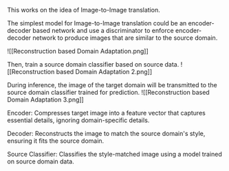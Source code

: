 This works on the idea of Image-to-Image translation.

The simplest model for Image-to-Image translation could be an encoder- decoder based network and use a discriminator to enforce encoder-decoder network to produce images that are similar to the source domain.

![[Reconstruction based Domain Adaptation.png]]

Then, train a source domain classifier based on source data.
![[Reconstruction based Domain Adaptation 2.png]]

During inference, the image of the target domain will be transmitted to the source domain classifier trained for prediction.
![[Reconstruction based Domain Adaptation 3.png]]

Encoder: Compresses target image into a feature vector that captures essential details, ignoring domain-specific details.

Decoder: Reconstructs the image to match the source domain's style, ensuring it fits the source domain.

Source Classifier: Classifies the style-matched image using a model trained on source domain data.